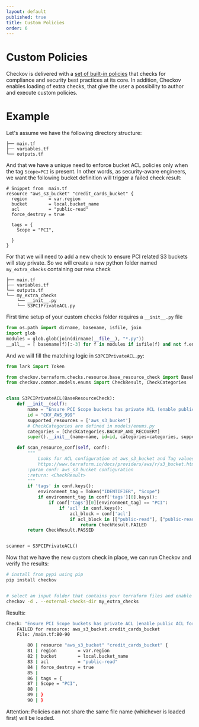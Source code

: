 ```yaml
---
layout: default
published: true
title: Custom Policies
order: 6
---
```


# Custom Policies

Checkov is delivered with a  [set of built-in policies](../3.Scans/resource-scans.md) that checks for compliance and security best practices at its core.
 In addition, Checkov enables loading of extra checks, that give the user a possibility to author and execute custom policies.

# Example
Let's assume we have the following directory structure:
```text
├── main.tf
├── variables.tf
└── outputs.tf
```
And that we have a unique need to enforce bucket ACL policies only when the tag `Scope=PCI` is present.
In other words, as security-aware engineers, we want the following bucket definition will trigger a failed check result:

```hcl-terraform
# Snippet from  main.tf
resource "aws_s3_bucket" "credit_cards_bucket" {
  region        = var.region
  bucket        = local.bucket_name
  acl           = "public-read"
  force_destroy = true

  tags = {
    Scope = "PCI",

  }
}
```
For that we will need to add a new check to ensure PCI related S3 buckets will stay private.
So we will create a new python folder named `my_extra_checks` containing our new check

```text
├── main.tf
├── variables.tf
└── outputs.tf
└── my_extra_checks
    └── __init__.py
    └── S3PCIPrivateACL.py

```

First time setup of your custom checks folder requires a `__init__.py` file
```python
from os.path import dirname, basename, isfile, join
import glob
modules = glob.glob(join(dirname(__file__), "*.py"))
__all__ = [ basename(f)[:-3] for f in modules if isfile(f) and not f.endswith('__init__.py')]
```

And we will fill the matching logic in `S3PCIPrivateACL.py`:
```python
from lark import Token

from checkov.terraform.checks.resource.base_resource_check import BaseResourceCheck
from checkov.common.models.enums import CheckResult, CheckCategories


class S3PCIPrivateACL(BaseResourceCheck):
    def __init__(self):
        name = "Ensure PCI Scope buckets has private ACL (enable public ACL for non-pci buckets)"
        id = "CKV_AWS_999"
        supported_resources = ['aws_s3_bucket']
        # CheckCategories are defined in models/enums.py
        categories = [CheckCategories.BACKUP_AND_RECOVERY]
        super().__init__(name=name, id=id, categories=categories, supported_resources=supported_resources)

    def scan_resource_conf(self, conf):
        """
            Looks for ACL configuration at aws_s3_bucket and Tag values:
            https://www.terraform.io/docs/providers/aws/r/s3_bucket.html
        :param conf: aws_s3_bucket configuration
        :return: <CheckResult>
        """
        if 'tags' in conf.keys():
            environment_tag = Token("IDENTIFIER", "Scope")
            if environment_tag in conf['tags'][0].keys():
                if conf['tags'][0][environment_tag] == "PCI":
                    if 'acl' in conf.keys():
                        acl_block = conf['acl']
                        if acl_block in [["public-read"], ["public-read-write"], ["website"]]:
                            return CheckResult.FAILED
        return CheckResult.PASSED


scanner = S3PCIPrivateACL()

```
Now that we have the new custom check in place, we can run Checkov and verify the results:

```bash
# install from pypi using pip
pip install checkov


# select an input folder that contains your terraform files and enable loading of extra checks
checkov -d . --external-checks-dir my_extra_checks
```

Results:

```bash
Check: "Ensure PCI Scope buckets has private ACL (enable public ACL for non-pci buckets)"
	FAILED for resource: aws_s3_bucket.credit_cards_bucket
	File: /main.tf:80-90

		80 | resource "aws_s3_bucket" "credit_cards_bucket" {
		81 | region        = var.region
		82 | bucket        = local.bucket_name
		83 | acl           = "public-read"
		84 | force_destroy = true
		85 |
		86 | tags = {
		87 | Scope = "PCI",
		88 |
		89 | }
		90 | }
```

Attention: Policies can not share the same file name (whichever is loaded first) will be loaded.
